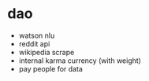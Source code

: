 # dao

 - watson nlu
 - reddit api
 - wikipedia scrape
 - internal karma currency (with weight)
 - pay people for data
 
